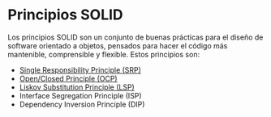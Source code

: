 # Principios SOLID
Los principios SOLID son un conjunto de buenas prácticas para el diseño de software orientado a objetos, pensados para hacer el código más mantenible, comprensible y flexible. Estos principios son: 

+ [Single Responsibility Principle (SRP)](https://github.com/RodrigoRivas89/Principio-de-Responsabilidad-nica-SRP-/blob/main/srp.md#principio-de-responsabilidad-%C3%BAnica-srp)
+ [Open/Closed Principle (OCP)](https://github.com/RodrigoRivas89/Principio-de-Abierto-Cerrado-OCP-/blob/main/ocp.md#principio-de-abiertocerrado-ocp)
+ [Liskov Substitution Principle (LSP)](https://github.com/RodrigoRivas89/Principio-de-Sustituci-n-de-Liskov-LSP-/blob/main/lsp.md#principio-de-sustitucion-de-liskov-lsp)
+ Interface Segregation Principle (ISP)
+ Dependency Inversion Principle (DIP)
